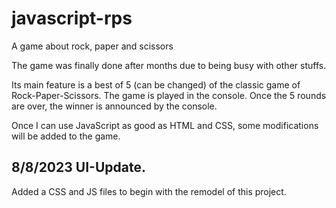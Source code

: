 # javascript-rps
A game about rock, paper and scissors

The game was finally done after months due to being busy with other stuffs.

Its main feature is a best of 5 (can be changed) of the classic game of Rock-Paper-Scissors. The game is played in the console. Once the 5 rounds are over, the winner is announced by the console.

Once I can use JavaScript as good as HTML and CSS, some modifications will be added to the game.

## 8/8/2023 UI-Update.

Added a CSS and JS files to begin with the remodel of this project.
